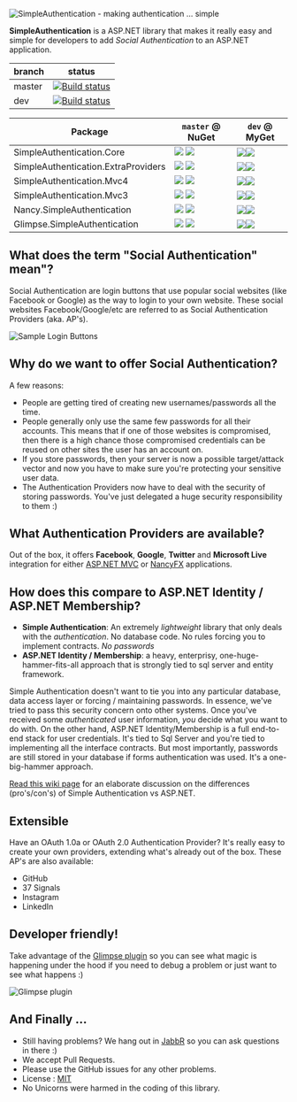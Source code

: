 ![SimpleAuthentication - making authentication ... simple](http://i.imgur.com/eEJBOiY.png)

**SimpleAuthentication** is a ASP.NET library that makes it really easy and simple for developers to add *Social Authentication* to an ASP.NET application.

branch | status
----- | -----
master | [![Build status](https://ci.appveyor.com/api/projects/status/ekgco74ae4cyu31g)](https://ci.appveyor.com/project/PureKrome/simpleauthentication-294)
dev | [![Build status](https://ci.appveyor.com/api/projects/status/okhor81tbvxucdoo)](https://ci.appveyor.com/project/PureKrome/simpleauthentication-xud0a)

Package | `master` @ NuGet | `dev` @ MyGet
----- | ------ | ---
SimpleAuthentication.Core | [![](http://img.shields.io/nuget/v/SimpleAuthentication.Core.svg?style=flat-square)](https://www.nuget.org/packages/SimpleAuthentication.Core) ![](http://img.shields.io/nuget/dt/SimpleAuthentication.Core.svg?style=flat-square) | ![](http://img.shields.io/myget/SimpleAuthentication/vpre/SimpleAuthentication.Core.svg?style=flat-square)![](http://img.shields.io/myget/SimpleAuthentication/dt/SimpleAuthentication.Core.svg?style=flat-square)
SimpleAuthentication.ExtraProviders |  [![](http://img.shields.io/nuget/v/SimpleAuthentication.ExtraProviders.svg?style=flat-square)](https://www.nuget.org/packages/SimpleAuthentication.ExtraProviders) ![](http://img.shields.io/nuget/dt/SimpleAuthentication.ExtraProviders.svg?style=flat-square) | ![](http://img.shields.io/myget/SimpleAuthentication/vpre/SimpleAuthentication.ExtraProviders.svg?style=flat-square)![](http://img.shields.io/myget/SimpleAuthentication/dt/SimpleAuthentication.ExtraProviders.svg?style=flat-square)
SimpleAuthentication.Mvc4 | [![](http://img.shields.io/nuget/v/SimpleAuthentication.Mvc4.svg?style=flat-square)](https://www.nuget.org/packages/SimpleAuthentication.Mvc4) ![](http://img.shields.io/nuget/dt/SimpleAuthentication.Mvc4.svg?style=flat-square) | ![](http://img.shields.io/myget/SimpleAuthentication/vpre/SimpleAuthentication.Mvc4.svg?style=flat-square)![](http://img.shields.io/myget/SimpleAuthentication/dt/SimpleAuthentication.Mvc4.svg?style=flat-square)
SimpleAuthentication.Mvc3 | [![](http://img.shields.io/nuget/v/SimpleAuthentication.Mvc3.svg?style=flat-square)](https://www.nuget.org/packages/SimpleAuthentication.Mvc3) ![](http://img.shields.io/nuget/dt/SimpleAuthentication.Mvc3.svg?style=flat-square) | ![](http://img.shields.io/myget/SimpleAuthentication/vpre/SimpleAuthentication.Mvc3.svg?style=flat-square)![](http://img.shields.io/myget/SimpleAuthentication/dt/SimpleAuthentication.Mvc3.svg?style=flat-square)
Nancy.SimpleAuthentication | [![](http://img.shields.io/nuget/v/Nancy.SimpleAuthentication.svg?style=flat-square)](https://www.nuget.org/packages/Nancy.SimpleAuthentication) ![](http://img.shields.io/nuget/dt/Nancy.SimpleAuthentication.svg?style=flat-square) | ![](http://img.shields.io/myget/SimpleAuthentication/vpre/Nancy.SimpleAuthentication.svg?style=flat-square)![](http://img.shields.io/myget/SimpleAuthentication/dt/Nancy.SimpleAuthentication.svg?style=flat-square)
Glimpse.SimpleAuthentication | [![](http://img.shields.io/nuget/v/Glimpse.SimpleAuthentication.svg?style=flat-square)](https://www.nuget.org/packages/Glimpse.SimpleAuthentication) ![](http://img.shields.io/nuget/dt/Glimpse.SimpleAuthentication.svg?style=flat-square) | ![](http://img.shields.io/myget/SimpleAuthentication/vpre/Glimpse.SimpleAuthentication.svg?style=flat-square)![](http://img.shields.io/myget/SimpleAuthentication/dt/Glimpse.SimpleAuthentication.svg?style=flat-square)


## What does the term "Social Authentication" mean"?

Social Authentication are login buttons that use popular social websites (like Facebook or Google) as the way to login to your own website.
These social websites Facebook/Google/etc are referred to as Social Authentication Providers (aka. AP's).

![Sample Login Buttons](http://i.imgur.com/2X35uaQ.png)

## Why do we want to offer Social Authentication?

A few reasons:

  - People are getting tired of creating new usernames/passwords all the time.
  - People generally only use the same few passwords for all their accounts. This means that if one of those websites is compromised, then there is a high chance those compromised credentials can be reused on other sites the user has an account on.
  - If you store passwords, then your server is now a possible target/attack vector and now you have to make sure you're protecting your sensitive user data. 
  - The Authentication Providers now have to deal with the security of storing passwords. You've just delegated a huge security responsibility to them :)

## What Authentication Providers are available?

Out of the box, it offers **Facebook**, **Google**, **Twitter** and **Microsoft Live** integration for either [ASP.NET MVC](http://www.asp.net/mvc) or [NancyFX](http://nancyfx.org) applications. 

## How does this compare to ASP.NET Identity / ASP.NET Membership?

 - **Simple Authentication**: An extremely *lightweight* library that only deals with the *authentication*. No database code. No rules forcing you to implement contracts. *No passwords*
 - **ASP.NET Identity / Membership**: a heavy, enterprisy, one-huge-hammer-fits-all approach that is strongly tied to sql server and entity framework.

Simple Authentication doesn't want to tie you into any particular database, data access layer or forcing / maintaining passwords. In essence, we've tried to pass this security concern onto other systems. Once you've received some *authenticated* user information, *you* decide what you want to do with.
On the other hand, ASP.NET Identity/Membership is a full end-to-end stack for user credentials. It's tied to Sql Server and you're tied to implementing all the interface contracts. But most importantly, passwords are still stored in your database if forms authentication was used. It's a one-big-hammer approach.

[Read this wiki page](http://asd) for an elaborate discussion on the differences (pro's/con's) of Simple Authentication vs ASP.NET.

## Extensible

Have an OAuth 1.0a or OAuth 2.0 Authentication Provider? It's really easy to create your own providers, extending what's already out of the box.
These AP's are also available:

- GitHub
- 37 Signals
- Instagram
- LinkedIn

Developer friendly!
--
Take advantage of the [Glimpse plugin](http://getglimpse.com) so you can see what magic is happening under the hood if you need to debug a problem or just want to see what happens :)

![Glimpse plugin](http://i.imgur.com/ALO3rab.png)



And Finally ...
--
* Still having problems? We hang out in [JabbR](https://jabbr.net/#/rooms/SimpleAuthentication) so you can ask questions in there :)
* We accept Pull Requests.
* Please use the GitHub issues for any other problems.
* License : [MIT](http://www.tldrlegal.com/license/mit-license)
* No Unicorns were harmed in the coding of this library.
